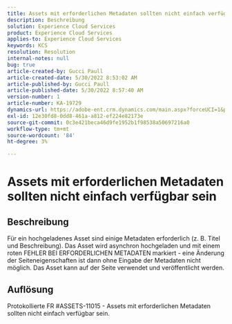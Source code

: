 ```yaml
---
title: Assets mit erforderlichen Metadaten sollten nicht einfach verfügbar sein
description: Beschreibung
solution: Experience Cloud Services
product: Experience Cloud Services
applies-to: Experience Cloud Services
keywords: KCS
resolution: Resolution
internal-notes: null
bug: true
article-created-by: Gucci Paull
article-created-date: 5/30/2022 8:53:02 AM
article-published-by: Gucci Paull
article-published-date: 5/30/2022 8:57:40 AM
version-number: 1
article-number: KA-19729
dynamics-url: https://adobe-ent.crm.dynamics.com/main.aspx?forceUCI=1&pagetype=entityrecord&etn=knowledgearticle&id=06fcb7e4-f5df-ec11-bb3d-000d3a33d402
exl-id: 12e30fd8-0dd8-461a-a812-ef224e82173e
source-git-commit: 0c3e421beca46d9fe1952b1f98538a50697216a0
workflow-type: tm+mt
source-wordcount: '84'
ht-degree: 3%

---
```


# Assets mit erforderlichen Metadaten sollten nicht einfach verfügbar sein

## Beschreibung


Für ein hochgeladenes Asset sind einige Metadaten erforderlich (z. B. Titel und Beschreibung). Das Asset wird asynchron hochgeladen und mit einem roten FEHLER BEI ERFORDERLICHEN METADATEN markiert - eine Änderung der Seiteneigenschaften ist dann ohne Eingabe der Metadaten nicht möglich. Das Asset kann auf der Seite verwendet und veröffentlicht werden.


## Auflösung


Protokollierte FR #ASSETS-11015 - Assets mit erforderlichen Metadaten sollten nicht einfach verfügbar sein.
